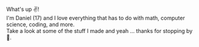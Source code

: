 What's up ✌️!\
I'm Daniel (17) and I love everything that has to do with math, computer science, coding, and more.\
Take a look at some of the stuff I made and yeah ... thanks for stopping by 🫶.
